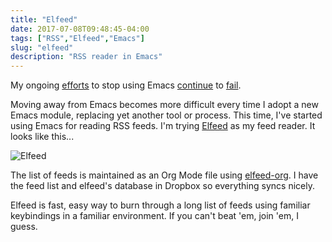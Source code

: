 ```yaml
---
title: "Elfeed"
date: 2017-07-08T09:48:45-04:00
tags: ["RSS","Elfeed","Emacs"]
slug: "elfeed"
description: "RSS reader in Emacs"
---
```


My ongoing [efforts](https://baty.net/2016/the-problems-i-have-with-org-mode-and-emacs/) to stop using Emacs [continue](https://baty.net/2017/i-had-emacs-open-and-it-just-happened/) to [fail](https://baty.net/2017/sticking-with-org-mode/). 

Moving away from Emacs becomes more difficult every time I adopt a new Emacs module, replacing yet another tool or process. This time, I've started using Emacs for reading RSS feeds. I'm trying [Elfeed](https://github.com/skeeto/elfeed) as my feed reader. It looks like this...

![Elfeed](/img/2017/elfeed.jpg)

The list of feeds is maintained as an Org Mode file using [elfeed-org](https://github.com/remyhonig/elfeed-org). I have the feed list and elfeed's database in Dropbox so everything syncs nicely.

Elfeed is fast, easy way to burn through a long list of feeds using familiar keybindings in a familiar environment. If you can't beat 'em, join 'em, I guess.
